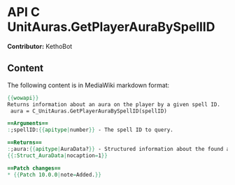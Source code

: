 # API C UnitAuras.GetPlayerAuraBySpellID

**Contributor:** KethoBot

## Content

The following content is in MediaWiki markdown format:

```mediawiki
{{wowapi}}
Returns information about an aura on the player by a given spell ID.
 aura = C_UnitAuras.GetPlayerAuraBySpellID(spellID)

==Arguments==
:;spellID:{{apitype|number}} - The spell ID to query.

==Returns==
:;aura:{{apitype|AuraData?}} - Structured information about the found aura, if any.
{{:Struct_AuraData|nocaption=1}}

==Patch changes==
* {{Patch 10.0.0|note=Added.}}
```
